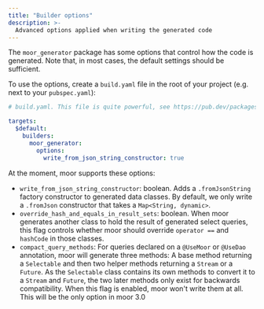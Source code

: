 ```yaml
---
title: "Builder options"
description: >-
  Advanced options applied when writing the generated code
---
```


The `moor_generator` package has some options that control how the 
code is generated. Note that, in most cases, the default settings
should be sufficient.

To use the options, create a `build.yaml` file in the root of your project (e.g. next
to your `pubspec.yaml`):
```yaml
# build.yaml. This file is quite powerful, see https://pub.dev/packages/build_config

targets:
  $default:
    builders:
      moor_generator:
        options:
          write_from_json_string_constructor: true
```

At the moment, moor supports these options:

* `write_from_json_string_constructor`: boolean. Adds a `.fromJsonString` factory
   constructor to generated data classes. By default, we only write a `.fromJson`
   constructor that takes a `Map<String, dynamic>`.
* `override_hash_and_equals_in_result_sets`: boolean. When moor generates another class
   to hold the result of generated select queries, this flag controls whether moor should
   override `operator ==` and `hashCode` in those classes.
* `compact_query_methods`: For queries declared on a `@UseMoor` or `@UseDao` annotation, moor
   will generate three methods: A base method returning a `Selectable` and then two helper 
   methods returning a `Stream` or a `Future`. As the `Selectable` class contains its own methods
   to convert it to a `Stream` and `Future`, the two later methods only exist for backwards
   compatibility. When this flag is enabled, moor won't write them at all. This will be the only
   option in moor 3.0